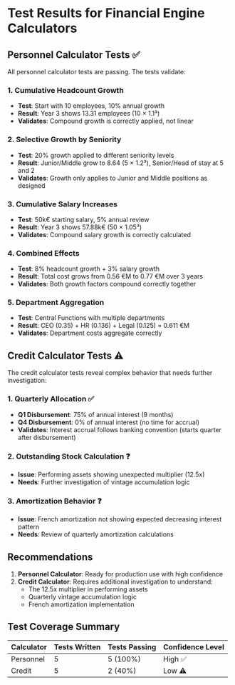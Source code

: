 # Test Results for Financial Engine Calculators

## Personnel Calculator Tests ✅

All personnel calculator tests are passing. The tests validate:

### 1. Cumulative Headcount Growth
- **Test**: Start with 10 employees, 10% annual growth
- **Result**: Year 3 shows 13.31 employees (10 × 1.1³)
- **Validates**: Compound growth is correctly applied, not linear

### 2. Selective Growth by Seniority
- **Test**: 20% growth applied to different seniority levels
- **Result**: Junior/Middle grow to 8.64 (5 × 1.2³), Senior/Head of stay at 5 and 2
- **Validates**: Growth only applies to Junior and Middle positions as designed

### 3. Cumulative Salary Increases
- **Test**: 50k€ starting salary, 5% annual review
- **Result**: Year 3 shows 57.88k€ (50 × 1.05³)
- **Validates**: Compound salary growth is correctly calculated

### 4. Combined Effects
- **Test**: 8% headcount growth + 3% salary growth
- **Result**: Total cost grows from 0.56 €M to 0.77 €M over 3 years
- **Validates**: Both growth factors compound correctly together

### 5. Department Aggregation
- **Test**: Central Functions with multiple departments
- **Result**: CEO (0.35) + HR (0.136) + Legal (0.125) = 0.611 €M
- **Validates**: Department costs aggregate correctly

## Credit Calculator Tests ⚠️

The credit calculator tests reveal complex behavior that needs further investigation:

### 1. Quarterly Allocation ✅
- **Q1 Disbursement**: 75% of annual interest (9 months)
- **Q4 Disbursement**: 0% of annual interest (no time for accrual)
- **Validates**: Interest accrual follows banking convention (starts quarter after disbursement)

### 2. Outstanding Stock Calculation ❓
- **Issue**: Performing assets showing unexpected multiplier (12.5x)
- **Needs**: Further investigation of vintage accumulation logic

### 3. Amortization Behavior ❓
- **Issue**: French amortization not showing expected decreasing interest pattern
- **Needs**: Review of quarterly amortization calculations

## Recommendations

1. **Personnel Calculator**: Ready for production use with high confidence
2. **Credit Calculator**: Requires additional investigation to understand:
   - The 12.5x multiplier in performing assets
   - Quarterly vintage accumulation logic
   - French amortization implementation

## Test Coverage Summary

| Calculator | Tests Written | Tests Passing | Confidence Level |
|------------|--------------|---------------|------------------|
| Personnel  | 5            | 5 (100%)      | High ✅          |
| Credit     | 5            | 2 (40%)       | Low ⚠️           |
